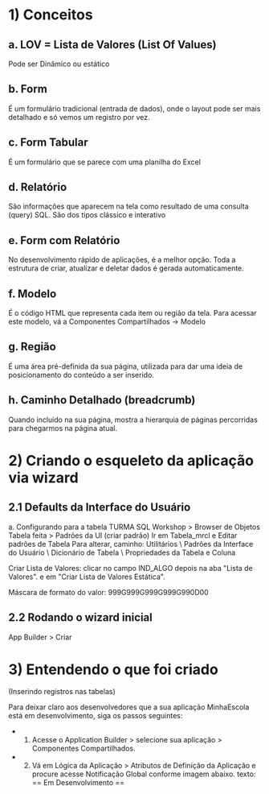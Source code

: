 # 1) Conceitos

## a. LOV = Lista de Valores (List Of Values)
Pode ser Dinâmico ou estático

## b. Form
É um formulário tradicional (entrada de dados), onde o layout pode ser mais detalhado e só vemos um registro por vez.

## c. Form Tabular
É um formulário que se parece com uma planilha do Excel

## d. Relatório
São informações que aparecem na tela como resultado de uma consulta (query) SQL. São dos tipos clássico e interativo

## e. Form com Relatório
No desenvolvimento rápido de aplicações, é a melhor opção. Toda a estrutura de criar, atualizar e deletar dados é gerada automaticamente.

## f. Modelo
É o código HTML que representa cada item ou região da tela.
Para acessar este modelo, vá a Componentes Compartilhados -> Modelo

## g. Região
É uma área pré-definida da sua página, utilizada para dar uma ideia de posicionamento do conteúdo a ser inserido.

## h. Caminho Detalhado (breadcrumb)
Quando incluído na sua página, mostra a hierarquia de páginas percorridas para chegarmos na página atual.


# 2) Criando o esqueleto da aplicação via wizard

## 2.1 Defaults da Interface do Usuário
a. Configurando para a tabela TURMA
SQL Workshop > Browser de Objetos
Tabela feita > Padrões da UI (criar padrão)
Ir em Tabela_mrcl e Editar padrões de Tabela
Para alterar, caminho: Utilitários  \  Padrões da Interface do Usuário  \  Dicionário de Tabela  \  Propriedades da Tabela e Coluna

Criar Lista de Valores: 
	clicar no campo IND_ALGO
	depois na aba "Lista de Valores". e em "Criar Lista de Valores Estática".

Máscara de formato do valor: 999G999G999G999G990D00



## 2.2 Rodando o wizard inicial


App Builder > Criar 


# 3) Entendendo o que foi criado
(Inserindo registros nas tabelas)


Para deixar claro aos desenvolvedores que a sua aplicação MinhaEscola está em desenvolvimento, siga os passos seguintes:

- 1. Acesse o Application Builder > selecione sua aplicação > Componentes Compartilhados.

- 2. Vá em Lógica da Aplicação > Atributos de Definição da Aplicação e procure acesse Notificação Global conforme imagem abaixo.
texto:  == Em Desenvolvimento ==
